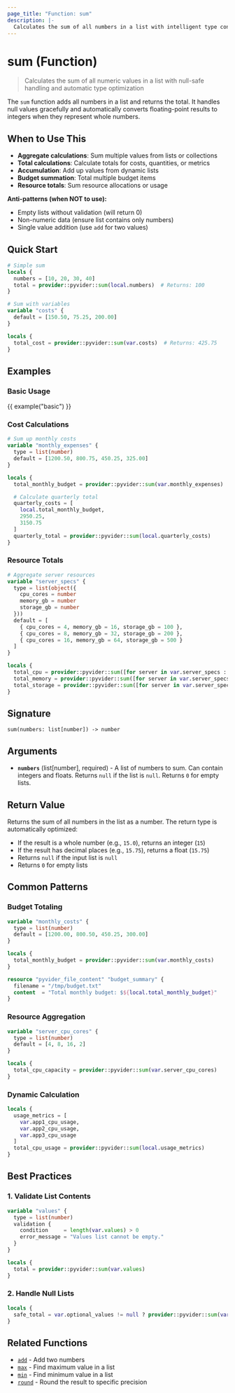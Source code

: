 ```yaml
---
page_title: "Function: sum"
description: |-
  Calculates the sum of all numbers in a list with intelligent type conversion
---
```


# sum (Function)

> Calculates the sum of all numeric values in a list with null-safe handling and automatic type optimization

The `sum` function adds all numbers in a list and returns the total. It handles null values gracefully and automatically converts floating-point results to integers when they represent whole numbers.

## When to Use This

- **Aggregate calculations**: Sum multiple values from lists or collections
- **Total calculations**: Calculate totals for costs, quantities, or metrics
- **Accumulation**: Add up values from dynamic lists
- **Budget summation**: Total multiple budget items
- **Resource totals**: Sum resource allocations or usage

**Anti-patterns (when NOT to use):**
- Empty lists without validation (will return 0)
- Non-numeric data (ensure list contains only numbers)
- Single value addition (use `add` for two values)

## Quick Start

```terraform
# Simple sum
locals {
  numbers = [10, 20, 30, 40]
  total = provider::pyvider::sum(local.numbers)  # Returns: 100
}

# Sum with variables
variable "costs" {
  default = [150.50, 75.25, 200.00]
}

locals {
  total_cost = provider::pyvider::sum(var.costs)  # Returns: 425.75
}
```

## Examples

### Basic Usage

{{ example("basic") }}

### Cost Calculations

```terraform
# Sum up monthly costs
variable "monthly_expenses" {
  type = list(number)
  default = [1200.50, 800.75, 450.25, 325.00]
}

locals {
  total_monthly_budget = provider::pyvider::sum(var.monthly_expenses)  # 2776.50

  # Calculate quarterly total
  quarterly_costs = [
    local.total_monthly_budget,
    2950.25,
    3150.75
  ]
  quarterly_total = provider::pyvider::sum(local.quarterly_costs)
}
```

### Resource Totals

```terraform
# Aggregate server resources
variable "server_specs" {
  type = list(object({
    cpu_cores = number
    memory_gb = number
    storage_gb = number
  }))
  default = [
    { cpu_cores = 4, memory_gb = 16, storage_gb = 100 },
    { cpu_cores = 8, memory_gb = 32, storage_gb = 200 },
    { cpu_cores = 16, memory_gb = 64, storage_gb = 500 }
  ]
}

locals {
  total_cpu = provider::pyvider::sum([for server in var.server_specs : server.cpu_cores])      # 28
  total_memory = provider::pyvider::sum([for server in var.server_specs : server.memory_gb])   # 112
  total_storage = provider::pyvider::sum([for server in var.server_specs : server.storage_gb]) # 800
}
```

## Signature

`sum(numbers: list[number]) -> number`

## Arguments

- **`numbers`** (list[number], required) - A list of numbers to sum. Can contain integers and floats. Returns `null` if the list is `null`. Returns `0` for empty lists.

## Return Value

Returns the sum of all numbers in the list as a number. The return type is automatically optimized:
- If the result is a whole number (e.g., `15.0`), returns an integer (`15`)
- If the result has decimal places (e.g., `15.75`), returns a float (`15.75`)
- Returns `null` if the input list is `null`
- Returns `0` for empty lists

## Common Patterns

### Budget Totaling
```terraform
variable "monthly_costs" {
  type = list(number)
  default = [1200.00, 800.50, 450.25, 300.00]
}

locals {
  total_monthly_budget = provider::pyvider::sum(var.monthly_costs)
}

resource "pyvider_file_content" "budget_summary" {
  filename = "/tmp/budget.txt"
  content  = "Total monthly budget: $${local.total_monthly_budget}"
}
```

### Resource Aggregation
```terraform
variable "server_cpu_cores" {
  type = list(number)
  default = [4, 8, 16, 2]
}

locals {
  total_cpu_capacity = provider::pyvider::sum(var.server_cpu_cores)
}
```

### Dynamic Calculation
```terraform
locals {
  usage_metrics = [
    var.app1_cpu_usage,
    var.app2_cpu_usage,
    var.app3_cpu_usage
  ]
  total_cpu_usage = provider::pyvider::sum(local.usage_metrics)
}
```

## Best Practices

### 1. Validate List Contents
```terraform
variable "values" {
  type = list(number)
  validation {
    condition     = length(var.values) > 0
    error_message = "Values list cannot be empty."
  }
}

locals {
  total = provider::pyvider::sum(var.values)
}
```

### 2. Handle Null Lists
```terraform
locals {
  safe_total = var.optional_values != null ? provider::pyvider::sum(var.optional_values) : 0
}
```

## Related Functions

- [`add`](./add.md) - Add two numbers
- [`max`](./max.md) - Find maximum value in a list
- [`min`](./min.md) - Find minimum value in a list
- [`round`](./round.md) - Round the result to specific precision

